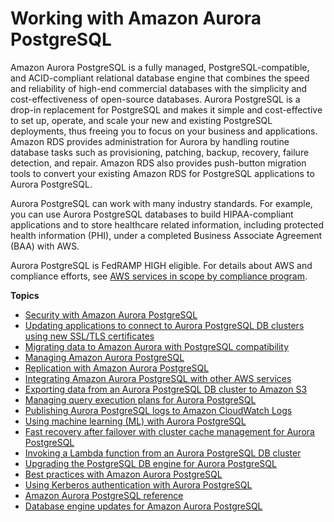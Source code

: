 # Working with Amazon Aurora PostgreSQL<a name="Aurora.AuroraPostgreSQL"></a>

Amazon Aurora PostgreSQL is a fully managed, PostgreSQL\-compatible, and ACID\-compliant relational database engine that combines the speed and reliability of high\-end commercial databases with the simplicity and cost\-effectiveness of open\-source databases\. Aurora PostgreSQL is a drop\-in replacement for PostgreSQL and makes it simple and cost\-effective to set up, operate, and scale your new and existing PostgreSQL deployments, thus freeing you to focus on your business and applications\. Amazon RDS provides administration for Aurora by handling routine database tasks such as provisioning, patching, backup, recovery, failure detection, and repair\. Amazon RDS also provides push\-button migration tools to convert your existing Amazon RDS for PostgreSQL applications to Aurora PostgreSQL\.

Aurora PostgreSQL can work with many industry standards\. For example, you can use Aurora PostgreSQL databases to build HIPAA\-compliant applications and to store healthcare related information, including protected health information \(PHI\), under a completed Business Associate Agreement \(BAA\) with AWS\.

Aurora PostgreSQL is FedRAMP HIGH eligible\. For details about AWS and compliance efforts, see [AWS services in scope by compliance program](https://aws.amazon.com/compliance/services-in-scope/)\. 

**Topics**
+ [Security with Amazon Aurora PostgreSQL](AuroraPostgreSQL.Security.md)
+ [Updating applications to connect to Aurora PostgreSQL DB clusters using new SSL/TLS certificates](ssl-certificate-rotation-aurora-postgresql.md)
+ [Migrating data to Amazon Aurora with PostgreSQL compatibility](AuroraPostgreSQL.Migrating.md)
+ [Managing Amazon Aurora PostgreSQL](AuroraPostgreSQL.Managing.md)
+ [Replication with Amazon Aurora PostgreSQL](AuroraPostgreSQL.Replication.md)
+ [Integrating Amazon Aurora PostgreSQL with other AWS services](AuroraPostgreSQL.Integrating.md)
+ [Exporting data from an Aurora PostgreSQL DB cluster to Amazon S3](postgresql-s3-export.md)
+ [Managing query execution plans for Aurora PostgreSQL](AuroraPostgreSQL.Optimize.md)
+ [Publishing Aurora PostgreSQL logs to Amazon CloudWatch Logs](AuroraPostgreSQL.CloudWatch.md)
+ [Using machine learning \(ML\) with Aurora PostgreSQL](postgresql-ml.md)
+ [Fast recovery after failover with cluster cache management for Aurora PostgreSQL](AuroraPostgreSQL.cluster-cache-mgmt.md)
+ [Invoking a Lambda function from an Aurora PostgreSQL DB cluster](AuroraPostgreSQL-Lambda.md)
+ [Upgrading the PostgreSQL DB engine for Aurora PostgreSQL](USER_UpgradeDBInstance.PostgreSQL.md)
+ [Best practices with Amazon Aurora PostgreSQL](AuroraPostgreSQL.BestPractices.md)
+ [Using Kerberos authentication with Aurora PostgreSQL](postgresql-kerberos.md)
+ [Amazon Aurora PostgreSQL reference](AuroraPostgreSQL.Reference.md)
+ [Database engine updates for Amazon Aurora PostgreSQL](AuroraPostgreSQL.Updates.md)